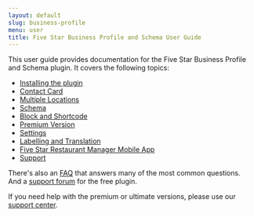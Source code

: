 ```yaml
---
layout: default
slug: business-profile
menu: user
title: Five Star Business Profile and Schema User Guide
---
```

This user guide provides documentation for the Five Star Business Profile and Schema plugin. It covers the following topics:

- [Installing the plugin](getting-started/install)
- [Contact Card](contact-card)
- [Multiple Locations](multiple-locations)
- [Schema](schema)
- [Block and Shortcode](blocks-shortcodes)
- [Premium Version](premium)
- [Settings](settings)
- [Labelling and Translation](labelling)
- [Five Star Restaurant Manager Mobile App](fsrm)
- [Support](support)

There's also an [FAQ](faq) that answers many of the most common questions. And a [support forum](https://wordpress.org/support/plugin/business-profile) for the free plugin.

If you need help with the premium or ultimate versions, please use our [support center](https://www.fivestarplugins.com/support-center/).
